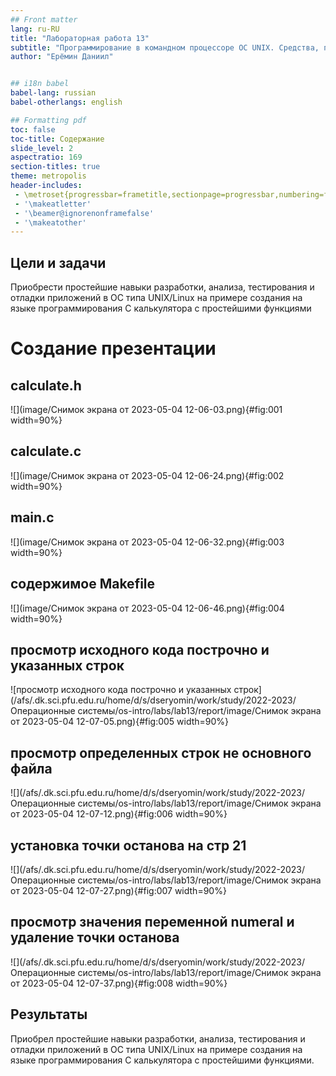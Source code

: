 ```yaml
---
## Front matter
lang: ru-RU
title: "Лабораторная работа 13"
subtitle: "Программирование в командном процессоре ОС UNIX. Средства, применяемые при разработке программного обеспечения в ОС типа UNIX/Linux"
author: "Ерёмин Даниил"


## i18n babel
babel-lang: russian
babel-otherlangs: english

## Formatting pdf
toc: false
toc-title: Содержание
slide_level: 2
aspectratio: 169
section-titles: true
theme: metropolis
header-includes:
 - \metroset{progressbar=frametitle,sectionpage=progressbar,numbering=fraction}
 - '\makeatletter'
 - '\beamer@ignorenonframefalse'
 - '\makeatother'
---
```



## Цели и задачи

Приобрести простейшие навыки разработки, анализа, тестирования и отладки приложений в ОС типа UNIX/Linux на примере создания на языке программирования С калькулятора с простейшими функциями

# Создание презентации

## calculate.h

![](image/Снимок экрана от 2023-05-04 12-06-03.png){#fig:001 width=90%}

## calculate.с 

![](image/Снимок экрана от 2023-05-04 12-06-24.png){#fig:002 width=90%}

## main.c

![](image/Снимок экрана от 2023-05-04 12-06-32.png){#fig:003 width=90%}

## содержимое Makefile

![](image/Снимок экрана от 2023-05-04 12-06-46.png){#fig:004 width=90%}

## просмотр исходного кода построчно и указанных строк

![просмотр исходного кода построчно и указанных строк](/afs/.dk.sci.pfu.edu.ru/home/d/s/dseryomin/work/study/2022-2023/Операционные системы/os-intro/labs/lab13/report/image/Снимок экрана от 2023-05-04 12-07-05.png){#fig:005 width=90%}

## просмотр определенных строк не основного файла

![](/afs/.dk.sci.pfu.edu.ru/home/d/s/dseryomin/work/study/2022-2023/Операционные системы/os-intro/labs/lab13/report/image/Снимок экрана от 2023-05-04 12-07-12.png){#fig:006 width=90%}

## установка точки останова на стр 21

![](/afs/.dk.sci.pfu.edu.ru/home/d/s/dseryomin/work/study/2022-2023/Операционные системы/os-intro/labs/lab13/report/image/Снимок экрана от 2023-05-04 12-07-27.png){#fig:007 width=90%}

## просмотр значения переменной numeral и удаление точки останова

![](/afs/.dk.sci.pfu.edu.ru/home/d/s/dseryomin/work/study/2022-2023/Операционные системы/os-intro/labs/lab13/report/image/Снимок экрана от 2023-05-04 12-07-37.png){#fig:008 width=90%}




## Результаты
Приобрел простейшие навыки разработки, анализа, тестирования и отладки приложений в ОС типа UNIX/Linux на примере создания на языке программирования С калькулятора с простейшими функциями.
